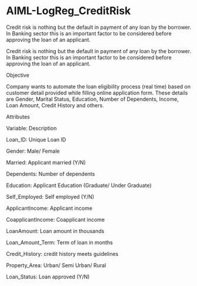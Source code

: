 # AIML-LogReg_CreditRisk
Credit risk is nothing but the default in payment of any loan by the borrower. In Banking sector this is an important factor to be considered before approving the loan of an applicant.



Credit risk is nothing but the default in payment of any loan by the borrower. In Banking sector this is an important factor to be considered before approving the loan of an applicant.

Objective

Company wants to automate the loan eligibility process (real time) based on customer detail provided while filling online application form. These details are Gender, Marital Status, Education, Number of Dependents, Income, Loan Amount, Credit History and others.

Attributes

Variable: Description

Loan_ID: Unique Loan ID

Gender: Male/ Female

Married: Applicant married (Y/N)

Dependents: Number of dependents

Education: Applicant Education (Graduate/ Under Graduate)

Self_Employed: Self employed (Y/N)

ApplicantIncome: Applicant income

CoapplicantIncome: Coapplicant income

LoanAmount: Loan amount in thousands

Loan_Amount_Term: Term of loan in months

Credit_History: credit history meets guidelines

Property_Area: Urban/ Semi Urban/ Rural

Loan_Status: Loan approved (Y/N)
